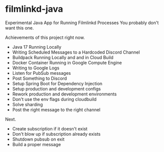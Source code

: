 # filmlinkd-java

Experimental Java App for Running Filmlinkd Processes
You probably don't want this one.

Achievements of this project right now.

- Java 17 Running Locally
- Writing Scheduled Messages to a Hardcoded Discord Channel
- Buildpack Running Locally and and in Cloud Build
- Docker Container Running in Google Compute Engine
- Writing to Google Logs
- Listen for PubSub messages
- Post Something to Discord
- Setup Spring Boot for Dependency Injection
- Setup production and development configs
- Rework production and development environments
- Don't use the env flags during cloudbuild
- Solve sharding
- Post the right message to the right channel

Next.

- Create subscription if it doesn't exist
- Don't blow up if subscription already exists
- Shutdown pubsub on exit
- Build a proper message
